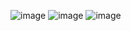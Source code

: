 ![image](https://user-images.githubusercontent.com/14141373/179264534-73347a13-f4aa-4186-890f-3172ae503615.png)
![image](https://user-images.githubusercontent.com/14141373/179264550-edc992dc-4338-41f3-bb1e-007f26c7b486.png)
![image](https://user-images.githubusercontent.com/14141373/179264570-2f8a6829-f2c9-4e65-9527-02dbf6a3d2ce.png)
